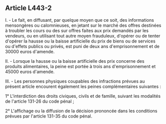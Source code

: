 Article L443-2
----
I. - Le fait, en diffusant, par quelque moyen que ce soit, des informations
mensongères ou calomnieuses, en jetant sur le marché des offres destinées à
troubler les cours ou des sur offres faites aux prix demandés par les vendeurs,
ou en utilisant tout autre moyen frauduleux, d'opérer ou de tenter d'opérer la
hausse ou la baisse artificielle du prix de biens ou de services ou d'effets
publics ou privés, est puni de deux ans d'emprisonnement et de 30000 euros
d'amende.

II. - Lorsque la hausse ou la baisse artificielle des prix concerne des produits
alimentaires, la peine est portée à trois ans d'emprisonnement et 45000 euros
d'amende.

III. - Les personnes physiques coupables des infractions prévues au présent
article encourent également les peines complémentaires suivantes :

1° L'interdiction des droits civiques, civils et de famille, suivant les
modalités de l'article 131-26 du code pénal ;

2° L'affichage ou la diffusion de la décision prononcée dans les conditions
prévues par l'article 131-35 du code pénal.
